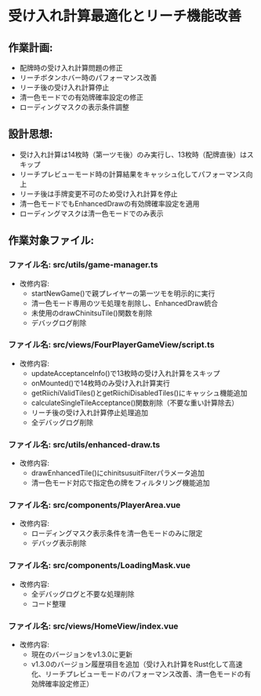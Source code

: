 # 受け入れ計算最適化とリーチ機能改善

## 作業計画:
- 配牌時の受け入れ計算問題の修正
- リーチボタンホバー時のパフォーマンス改善
- リーチ後の受け入れ計算停止
- 清一色モードでの有効牌確率設定の修正
- ローディングマスクの表示条件調整

## 設計思想:
- 受け入れ計算は14枚時（第一ツモ後）のみ実行し、13枚時（配牌直後）はスキップ
- リーチプレビューモード時の計算結果をキャッシュ化してパフォーマンス向上
- リーチ後は手牌変更不可のため受け入れ計算を停止
- 清一色モードでもEnhancedDrawの有効牌確率設定を適用
- ローディングマスクは清一色モードでのみ表示

## 作業対象ファイル:

### ファイル名: src/utils/game-manager.ts
- 改修内容: 
  - startNewGame()で親プレイヤーの第一ツモを明示的に実行
  - 清一色モード専用のツモ処理を削除し、EnhancedDraw統合
  - 未使用のdrawChinitsuTile()関数を削除
  - デバッグログ削除

### ファイル名: src/views/FourPlayerGameView/script.ts
- 改修内容:
  - updateAcceptanceInfo()で13枚時の受け入れ計算をスキップ
  - onMounted()で14枚時のみ受け入れ計算実行
  - getRiichiValidTiles()とgetRiichiDisabledTiles()にキャッシュ機能追加
  - calculateSingleTileAcceptance()関数削除（不要な重い計算除去）
  - リーチ後の受け入れ計算停止処理追加
  - 全デバッグログ削除

### ファイル名: src/utils/enhanced-draw.ts
- 改修内容:
  - drawEnhancedTile()にchinitsusuitFilterパラメータ追加
  - 清一色モード対応で指定色の牌をフィルタリング機能追加

### ファイル名: src/components/PlayerArea.vue
- 改修内容:
  - ローディングマスク表示条件を清一色モードのみに限定
  - デバッグ表示削除

### ファイル名: src/components/LoadingMask.vue
- 改修内容:
  - 全デバッグログと不要な処理削除
  - コード整理

### ファイル名: src/views/HomeView/index.vue
- 改修内容:
  - 現在のバージョンをv1.3.0に更新
  - v1.3.0のバージョン履歴項目を追加（受け入れ計算をRust化して高速化、リーチプレビューモードのパフォーマンス改善、清一色モードの有効牌確率設定修正）